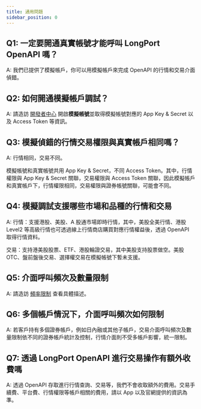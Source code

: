 ```yaml
---
title: 通用問題
sidebar_position: 0
---
```


## Q1: 一定要開通真實帳號才能呼叫 LongPort OpenAPI 嗎？

A: 我們已提供了模擬帳戶，你可以用模擬帳戶來完成 OpenAPI 的行情和交易介面偵錯。

## Q2: 如何開通模擬帳戶調試？

A: 請造訪 [開發者中心](https://open.longportapp.com/zh-CN/account/) 開啟**模擬帳號**並取得模擬帳號對應的 App Key & Secret 以及 Access Token 等資訊。

## Q3: 模擬偵錯的行情交易權限與真實帳戶相同嗎？

A: 行情相同，交易不同。

模擬帳號和真實帳號共用 App Key & Secret，不同 Access Token。其中，行情權限與 App Key & Secret 關聯，交易權限與 Access Token 關聯，因此模擬帳戶和真實帳戶下，行情權限相同，交易權限與證券帳號關聯，可能會不同。

## Q4: 模擬調試支援哪些市場和品種的行情和交易

A: 行情：支援港股、美股、A 股通市場即時行情，其中，美股全美行情、港股 Level2 等高級行情也可透過線上行情商店購買對應行情權益後，透過 OpenAPI 取得行情資料。

交易：支持港美股股票、ETF、港股輪證交易，其中美股支持股票做空。美股 OTC、盤前盤後交易、選擇權交易在模擬帳號下暫未支援。

## Q5: 介面呼叫頻次及數量限制

A: 請造訪 [頻率限制](/docs/#rate-limit) 查看具體描述。

## Q6: 多個帳戶情況下，介面呼叫頻次如何限制

A: 若客戶持有多個證券帳戶，例如日內融或其他子帳戶，交易介面呼叫頻次及數量限制依不同的證券帳戶統計及控制，行情介面則不受多帳戶影響，統一限制。

## Q7: 透過 LongPort OpenAPI 進行交易操作有額外收費嗎

A: 透過 OpenAPI 存取進行行情查詢、交易等，我們不會收取額外的費用。交易手續費、平台費、行情權限等帳戶相關的費用，請以 App 以及官網提供的資訊為準。
